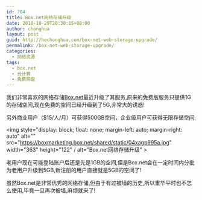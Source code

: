 ```yaml
---
id: 704
title: Box.net网络存储升级
date: 2010-10-29T20:30:15+08:00
author: chonghua
layout: post
guid: http://hechonghua.com/box-net-web-storage-upgrade/
permalink: /box-net-web-storage-upgrade/
categories:
  - 网络资源
tags:
  - box.net
  - 云计算
  - 免费网盘
---
```

[](http://www.box.net/home)我们非常喜欢的网络存储<a href="http://www.box.net/home" target="_blank">Box.net</a>最近升级了其服务,原来的免费版服务只提供1G的存储空间,现在免费的空间已经升级到了5G,非常大的诱惑!

另外商业用户（$15/人/月）可获得500GB空间，企业级用户可获得无限存储空间.

<img style="display: block; float: none; margin-left: auto; margin-right: auto" alt="" src="https://boxmarketing.box.net/shared/static/04xagp995a.jpg" width="363" height="122" / alt="Box.net网络存储升级" > <!--more-->

老用户现在可能登陆账户后还是先是1GB的空间,但是Box.net会在一定时间内分批为老用户升级到5GB,新注册的用户直接就是5GB的空间了!</p> 

虽然Box.net是非常优秀的网络存储,但由于有过被墙的历史,所以重华平时也不怎么使用,毕竟一旦再次被墙,麻烦就来了!